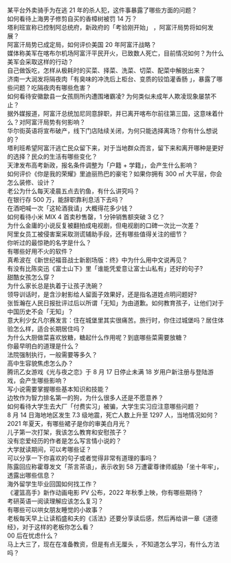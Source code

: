 某平台外卖骑手为在逃 21 年的杀人犯，这件事暴露了哪些方面的问题？  
如何看待上海男子修剪自买的香樟树被罚 14 万？  
塔利班宣称已控制阿总统府，新政府的「考验刚开始」 ，阿富汗局势将如何发展？  
阿富汗局势已成定局，如何评价美国 20 年阿富汗战略？  
媒体称美军在喀布尔机场阿富汗平民开火，已致数人死亡，目前情况如何？为什么美军会采取这样的行动？  
自己做饭吃，怎样从极耗时的买菜、择菜、洗菜、切菜、配菜中解脱出来？  
济南一大润发将隔夜肉「有臭味的冲洗后上柜台、变质的铰馅灌香肠 」，暴露了哪些问题？吃隔夜肉有哪些危害？  
如何看待安徽歙县一女孩厕所内遭围堵霸凌? 为何类似未成年人欺凌现象屡禁不止？  
据外媒报道，阿富汗总统加尼同意辞职，并已离开喀布尔前往第三国，这意味着什么？对阿富汗局势有何影响？  
华尔街英语将宣布破产，线下门店陆续关闭，为何只能选择离场？你有什么想说的？  
塔利班希望阿富汗逃亡民众留下来，对于当地群众而言，留下来和离开哪种是更好的选择？民众的生活有哪些变化？  
天津发布高考新政，报名条件调整为「户籍 + 学籍」，会产生什么影响？  
如何评价《你是我的荣耀》里迪丽热巴的豪宅？如果你拥有 300 ㎡ 大平层，你会怎么装修、设计？  
老公为什么每天凌晨五点去钓鱼，有什么讲究吗？  
在银行存 500 万，能辞职靠利息活下去吗？  
在酒吧喊一次「这轮酒我请」大概得花多少钱？  
如何看待小米 MIX 4 首卖秒售罄，1 分钟销售额突破 3 亿？  
为什么金庸的小说反复被翻拍成电视剧，但电视剧的口碑一次比一次差？  
阿里女员工被侵害案采取测谎辅助手段，还有哪些值得关注的细节？  
你听过的最惊艳的名字是什么？  
有哪些好用不火的软件？  
真希波在《新世纪福音战士新剧场版：终》中为什么用中文说再见？  
有没有比陈奕迅《富士山下》里「谁能凭爱意让富士山私有」还好的句子?  
甜酷女孩怎么穿？  
为什么家长总是执着于让孩子洗碗？  
领导训话时，是含沙射影给人留面子效果好，还是指名道姓点明问题好?  
张哲瀚在人民日报批评过后以所谓「无知」为由道歉。如何教育孩子，让他们对于中国历史不会「无知」？  
意大利少女凡尔赛发言：住在城堡里其实很痛苦。旅行时，你住过城堡吗？居住体验怎么样，适合长期居住吗？  
为什么大厨做菜喜欢放糖，糖起什么作用呢？到底哪些菜需要放糖？  
你最早明白的道理是什么？  
法院强制执行，一般需要等多久？  
高中生容貌焦虑怎么办？  
腾讯乙女游戏《光与夜之恋》于 8 月 17 日停止未满 18 岁用户新注册与登陆游戏，会产生哪些影响？  
写小说需要掌握哪些基本知识和技能？  
边牧作为智力排名第一的狗，为什么很多人还是不愿意养？  
如何看待大学生去大厂「付费实习」被骗，大学生实习应注意哪些问题？  
8 月 14 日海地地区发生 7.3 级地震，死亡人数上升至 1297 人，当地情况如何？  
2021 年夏天，有哪些裙子是你的审美白月光？  
儿子第一次打架，我该怎么教育和安慰孩子？  
没有恋爱经历的作者是怎么写言情小说的？  
大学就读期间，可以考哪些证？  
可以分享一下你喜欢的句子或者觉得非常有道理的事吗？  
陈露回应称霍尊发文「茶言茶语」，表示收到 58 万遭霍尊律师威胁「坐十年牢」，透露出哪些信息？  
海外留学生毕业回国如何找工作？  
《灌篮高手》新作动画电影 PV 公布，2022 年秋季上映，你有哪些期待？  
考研英语一阅读理解应该怎么复习？  
有哪些可以哄女朋友睡觉的小故事？  
老板每天早上让读稻盛和夫的《活法》还要分享读后感，然后再给讲一章《道德经》，对于这样的老板你怎么看？  
00 后在忧虑什么？  
马上大三了，现在在准备教资，但是有点无厘头 ，不知道怎么学习，有什么方法吗？  
